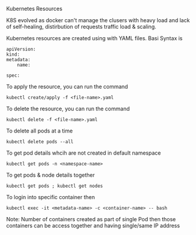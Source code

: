 Kubernetes Resources

K8S evolved as docker can't manage the clusers with heavy load and lack of self-healing, distirbution of requests traffic load & scaling.

Kubernetes resources are created using with YAML files. Basi Syntax is 

```
apiVersion:
kind:
metadata:
    name:

spec:

```

To apply the resource, you can run the command
```
kubectl create/apply -f <file-name>.yaml
```

To delete the resource, you can run the command
```
kubectl delete -f <file-name>.yaml
```
To delete all pods at a time
```
kubectl delete pods --all
```

To get pod details whcih are not created in default namespace
```
kubectl get pods -n <namespace-name>
```

To get pods & node details together
```
kubectl get pods ; kubectl get nodes
```

To login into specific container then
```
kubectl exec -it <metadata-name> -c <container-name> -- bash
```
Note: Number of containers created as part of single Pod then those containers can be access together and having single/same IP address